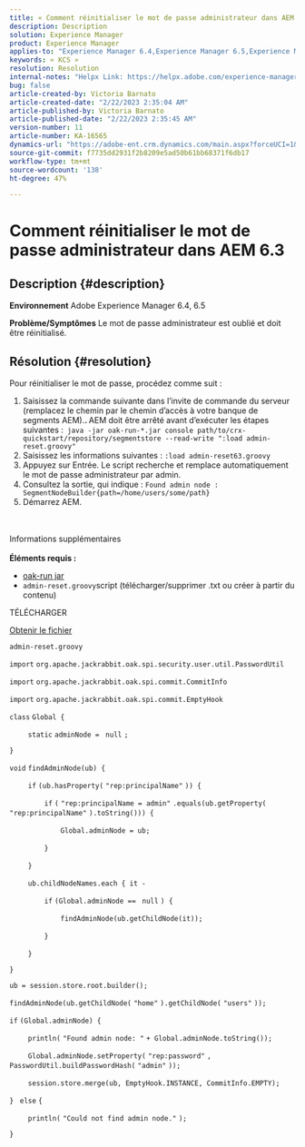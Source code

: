 ```yaml
---
title: « Comment réinitialiser le mot de passe administrateur dans AEM 6.3 »
description: Description
solution: Experience Manager
product: Experience Manager
applies-to: "Experience Manager 6.4,Experience Manager 6.5,Experience Manager"
keywords: « KCS »
resolution: Resolution
internal-notes: "Helpx Link: https://helpx.adobe.com/experience-manager/kb/How-to-reset-the-admin-password-in-AEM-6-3.html"
bug: false
article-created-by: Victoria Barnato
article-created-date: "2/22/2023 2:35:04 AM"
article-published-by: Victoria Barnato
article-published-date: "2/22/2023 2:35:45 AM"
version-number: 11
article-number: KA-16565
dynamics-url: "https://adobe-ent.crm.dynamics.com/main.aspx?forceUCI=1&pagetype=entityrecord&etn=knowledgearticle&id=f172ac7f-59b2-ed11-83fe-6045bd006b3d"
source-git-commit: f7735dd2931f2b8209e5ad50b61bb68371f6db17
workflow-type: tm+mt
source-wordcount: '138'
ht-degree: 47%

---
```


# Comment réinitialiser le mot de passe administrateur dans AEM 6.3

## Description {#description}

<b>Environnement</b>
Adobe Experience Manager 6.4, 6.5


<b>Problème/Symptômes</b>
Le mot de passe administrateur est oublié et doit être réinitialisé.


## Résolution {#resolution}


Pour réinitialiser le mot de passe, procédez comme suit :

1. Saisissez la commande suivante dans l’invite de commande du serveur (remplacez le chemin par le chemin d’accès à votre banque de segments AEM).<b>. </b>AEM doit être arrêté avant d’exécuter les étapes suivantes :` java -jar oak-run-*.jar console path/to/crx-quickstart/repository/segmentstore --read-write ":load admin-reset.groovy"`
2. Saisissez les informations suivantes : `:load admin-reset63.groovy`
3. Appuyez sur Entrée. Le script recherche et remplace automatiquement le mot de passe administrateur par admin.
4. Consultez la sortie, qui indique : `Found admin node : SegmentNodeBuilder{path=/home/users/some/path}`
5. Démarrez AEM.

<br><br>Informations supplémentaires<br><br>
<b>Éléments requis :</b>

- [oak-run jar](http://repo1.maven.org/maven2/org/apache/jackrabbit/oak-run/)
- `admin-reset.groovy`script  (télécharger/supprimer .txt ou créer à partir du contenu)


TÉLÉCHARGER

[Obtenir le fichier](https://helpx.adobe.com/content/dam/help/en/experience-manager/kb/How-to-reset-the-admin-password-in-AEM-6-3/_jcr_content/main-pars/download_section/download-1/admin-reset_groovy.txt "admin-reset.groovy.txt")

`admin-reset.groovy`



`import` `org.apache.jackrabbit.oak.spi.security.user.util.PasswordUtil`

`import` `org.apache.jackrabbit.oak.spi.commit.CommitInfo`

`import` `org.apache.jackrabbit.oak.spi.commit.EmptyHook`



`class` `Global {`

`    ` `static` `adminNode = ` `null` `;`

`}`



`void` `findAdminNode(ub) {`

`    ` `if` `(ub.hasProperty(` `"rep:principalName"` `)) {`

`        ` `if` `(` `"rep:principalName = admin"` `.equals(ub.getProperty(` `"rep:principalName"` `).toString())) {`

`            ` `Global.adminNode = ub;`

`        ` `}`

`    ` `}`

`    ` `ub.childNodeNames.each { it -`

`        ` `if` `(Global.adminNode == ` `null` `) {`

`            ` `findAdminNode(ub.getChildNode(it));`

`        ` `}`

`    ` `}`

`}`



`ub = session.store.root.builder();`

`findAdminNode(ub.getChildNode(` `"home"` `).getChildNode(` `"users"` `));`



`if` `(Global.adminNode) {`

`    ` `println(` `"Found admin node: "` `+ Global.adminNode.toString());`

`    ` `Global.adminNode.setProperty(` `"rep:password"` `, PasswordUtil.buildPasswordHash(` `"admin"` `));`

`    ` `session.store.merge(ub, EmptyHook.INSTANCE, CommitInfo.EMPTY);`

`} ` `else` `{`

`    ` `println(` `"Could not find admin node."` `);`

`}`
